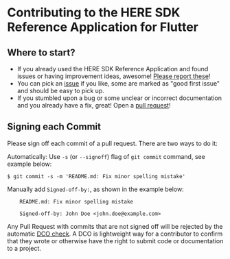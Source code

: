 # Contributing to the HERE SDK Reference Application for Flutter

## Where to start? ##
- If you already used the HERE SDK Reference Application and found issues or having improvement ideas, awesome! [Please report these](https://github.com/heremaps/here-sdk-ref-app-flutter/issues/new)!
- You can pick an [issue](https://github.com/heremaps/here-sdk-ref-app-flutter/issues) if you like, some are marked as "good first issue" and should be easy to pick up.
- If you stumbled upon a bug or some unclear or incorrect documentation and you already have a fix, great! Open a [pull request](https://github.com/heremaps/here-sdk-ref-app-flutter/pulls)!

## Signing each Commit

Please sign off each commit of a pull request. There are two ways to do it:

Automatically: Use `-s` (or `--signoff`) flag of `git commit` command, see example below:

`$ git commit -s -m 'README.md: Fix minor spelling mistake'`

Manually add `Signed-off-by:`, as shown in the example below:

```
    README.md: Fix minor spelling mistake

    Signed-off-by: John Doe <john.doe@example.com>
```

Any Pull Request with commits that are not signed off will be rejected by the automatic
[DCO check](https://probot.github.io/apps/dco/). A DCO is lightweight way for a contributor to confirm that they wrote or otherwise have the right to submit code or documentation to a project.
